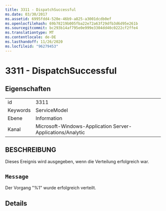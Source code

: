 ```yaml
---
title: 3311 - DispatchSuccessful
ms.date: 03/30/2017
ms.assetid: 6995fdd4-520e-46b9-a825-a3001dcdb0ef
ms.openlocfilehash: 69b78219b005fba22e72a63f29dfb3d6d95e261b
ms.sourcegitcommit: bc293b14af795e0e999e3304dd40c0222cf2ffe4
ms.translationtype: MT
ms.contentlocale: de-DE
ms.lasthandoff: 11/26/2020
ms.locfileid: "96279453"
---
```

# <a name="3311---dispatchsuccessful"></a>3311 - DispatchSuccessful

## <a name="properties"></a>Eigenschaften  
  
|||  
|-|-|  
|id|3311|  
|Keywords|ServiceModel|  
|Ebene|Information|  
|Kanal|Microsoft-Windows-Application Server-Applications/Analytic|  
  
## <a name="description"></a>BESCHREIBUNG  

 Dieses Ereignis wird ausgegeben, wenn die Verteilung erfolgreich war.  
  
## <a name="message"></a>`Message`  

 Der Vorgang "%1" wurde erfolgreich verteilt.  
  
## <a name="details"></a>Details
